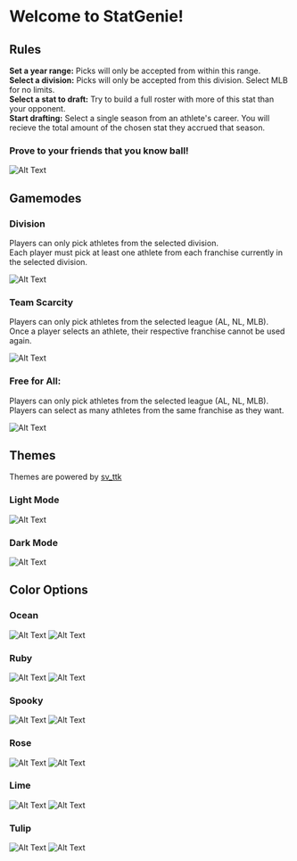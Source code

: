 # Welcome to StatGenie!

## Rules
**Set a year range:** Picks will only be accepted from within this range. \
**Select a division:** Picks will only be accepted from this division. Select MLB for no limits. \
**Select a stat to draft:** Try to build a full roster with more of this stat than your opponent. \
**Start drafting:** Select a single season from an athlete's career. You will recieve the total amount of the chosen stat they accrued that season.

### Prove to your friends that you know ball!

![Alt Text](images/winscreen.png)

## Gamemodes

### Division
Players can only pick athletes from the selected division. \
Each player must pick at least one athlete from each franchise currently in the selected division. 

![Alt Text](images/division.png)

### Team Scarcity
Players can only pick athletes from the selected league (AL, NL, MLB). \
Once a player selects an athlete, their respective franchise cannot be used again. 

![Alt Text](images/team_scarcity.png)

### Free for All:
Players can only pick athletes from the selected league (AL, NL, MLB). \
Players can select as many athletes from the same franchise as they want.

![Alt Text](images/free-for-all.png)

## Themes
Themes are powered by [sv_ttk](https://github.com/rdbende/Sun-Valley-ttk-theme)

### Light Mode

![Alt Text](images/lightmode.png)

### Dark Mode

![Alt Text](images/darkmode.png)

## Color Options

### Ocean

![Alt Text](images/ocean.png)
![Alt Text](images/ocean_layout.png)

### Ruby

![Alt Text](images/ruby.png)
![Alt Text](images/ruby_layout.png)

### Spooky

![Alt Text](images/spooky.png)
![Alt Text](images/spooky_layout.png)

### Rose

![Alt Text](images/rose.png)
![Alt Text](images/rose_layout.png)

### Lime

![Alt Text](images/lime.png)
![Alt Text](images/lime_layout.png)

### Tulip

![Alt Text](images/tulip.png)
![Alt Text](images/tulip_layout.png)

